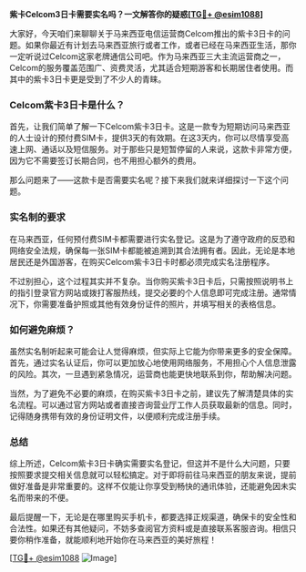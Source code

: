 **紫卡Celcom3日卡需要实名吗？一文解答你的疑惑[[TG💪+ @esim1088](https://t.me/s/esim1088)]**

大家好，今天咱们来聊聊关于马来西亚电信运营商Celcom推出的紫卡3日卡的问题。如果你最近有计划去马来西亚旅行或者工作，或者已经在马来西亚生活，那你一定听说过Celcom这家老牌通信公司吧。作为马来西亚三大主流运营商之一，Celcom的服务覆盖范围广、资费灵活，尤其适合短期游客和长期居住者使用。而其中的紫卡3日卡更是受到了不少人的青睐。

### Celcom紫卡3日卡是什么？

首先，让我们简单了解一下Celcom紫卡3日卡。这是一款专为短期访问马来西亚的人士设计的预付费SIM卡，提供3天的有效期。在这3天内，你可以尽情享受高速上网、通话以及短信服务。对于那些只是短暂停留的人来说，这款卡非常方便，因为它不需要签订长期合同，也不用担心额外的费用。

那么问题来了——这款卡是否需要实名呢？接下来我们就来详细探讨一下这个问题。

### 实名制的要求

在马来西亚，任何预付费SIM卡都需要进行实名登记。这是为了遵守政府的反恐和网络安全法规，确保每一张SIM卡都能被追溯到其合法拥有者。因此，无论是本地居民还是外国游客，在购买Celcom紫卡3日卡时都必须完成实名注册程序。

不过别担心，这个过程其实并不复杂。当你购买紫卡3日卡后，只需按照说明书上的指引登录官方网站或拨打客服热线，提交必要的个人信息即可完成注册。通常情况下，你需要准备护照或其他有效身份证件的照片，并填写相关的表格信息。

### 如何避免麻烦？

虽然实名制听起来可能会让人觉得麻烦，但实际上它能为你带来更多的安全保障。首先，通过实名认证后，你可以更加放心地使用网络服务，不用担心个人信息泄露的风险。其次，一旦遇到紧急情况，运营商也能更快地联系到你，帮助解决问题。

当然，为了避免不必要的麻烦，在购买紫卡3日卡之前，建议先了解清楚具体的实名流程。可以通过官方网站或者直接咨询营业厅工作人员获取最新的信息。同时，记得随身携带有效的身份证明文件，以便顺利完成注册手续。

### 总结

综上所述，Celcom紫卡3日卡确实需要实名登记，但这并不是什么大问题，只要按照要求提交相关信息就可以轻松搞定。对于即将前往马来西亚的朋友来说，提前做好准备是非常重要的。这样不仅能让你享受到畅快的通讯体验，还能避免因未实名而带来的不便。

最后提醒一下，无论是在哪里购买手机卡，都要选择正规渠道，确保卡的安全性和合法性。如果还有其他疑问，不妨多查阅官方资料或是直接联系客服咨询。相信只要你稍作准备，就能顺利地开始你在马来西亚的美好旅程！

[[TG💪+ @esim1088](https://t.me/s/esim1088) ![Image](https://i.postimg.cc/4NQfJmqS/Snipaste-2025-05-13-00-14-12.png)]